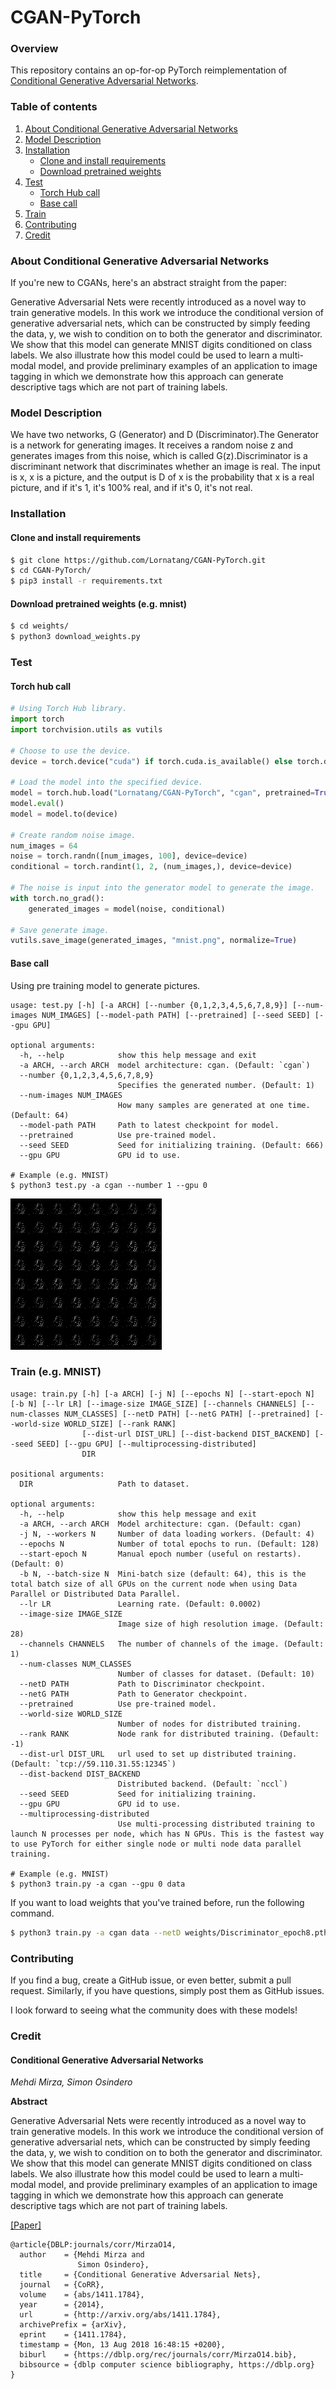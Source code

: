 # CGAN-PyTorch

### Overview

This repository contains an op-for-op PyTorch reimplementation of [Conditional Generative Adversarial Networks](http://arxiv.org/pdf/1411.1784).

### Table of contents

1. [About Conditional Generative Adversarial Networks](#about-conditional-generative-adversarial-networks)
2. [Model Description](#model-description)
3. [Installation](#installation)
    * [Clone and install requirements](#clone-and-install-requirements)
    * [Download pretrained weights](#download-pretrained-weights-eg-mnist)
4. [Test](#test)
    * [Torch Hub call](#torch-hub-call)
    * [Base call](#base-call)
5. [Train](#train-eg-mnist)
6. [Contributing](#contributing)
7. [Credit](#credit)

### About Conditional Generative Adversarial Networks

If you're new to CGANs, here's an abstract straight from the paper:

Generative Adversarial Nets were recently introduced as a novel way to train generative models. In this work we introduce the conditional version of
generative adversarial nets, which can be constructed by simply feeding the data, y, we wish to condition on to both the generator and discriminator.
We show that this model can generate MNIST digits conditioned on class labels. We also illustrate how this model could be used to learn a multi-modal
model, and provide preliminary examples of an application to image tagging in which we demonstrate how this approach can generate descriptive tags
which are not part of training labels.

### Model Description

We have two networks, G (Generator) and D (Discriminator).The Generator is a network for generating images. It receives a random noise z and generates
images from this noise, which is called G(z).Discriminator is a discriminant network that discriminates whether an image is real. The input is x, x is
a picture, and the output is D of x is the probability that x is a real picture, and if it's 1, it's 100% real, and if it's 0, it's not real.

### Installation

#### Clone and install requirements

```bash
$ git clone https://github.com/Lornatang/CGAN-PyTorch.git
$ cd CGAN-PyTorch/
$ pip3 install -r requirements.txt
```

#### Download pretrained weights (e.g. mnist)

```bash
$ cd weights/
$ python3 download_weights.py
```

### Test

#### Torch hub call

```python
# Using Torch Hub library.
import torch
import torchvision.utils as vutils

# Choose to use the device.
device = torch.device("cuda") if torch.cuda.is_available() else torch.device("cpu")

# Load the model into the specified device.
model = torch.hub.load("Lornatang/CGAN-PyTorch", "cgan", pretrained=True, progress=True, verbose=False)
model.eval()
model = model.to(device)

# Create random noise image.
num_images = 64
noise = torch.randn([num_images, 100], device=device)
conditional = torch.randint(1, 2, (num_images,), device=device)

# The noise is input into the generator model to generate the image.
with torch.no_grad():
    generated_images = model(noise, conditional)

# Save generate image.
vutils.save_image(generated_images, "mnist.png", normalize=True)
```

#### Base call

Using pre training model to generate pictures.

```text
usage: test.py [-h] [-a ARCH] [--number {0,1,2,3,4,5,6,7,8,9}] [--num-images NUM_IMAGES] [--model-path PATH] [--pretrained] [--seed SEED] [--gpu GPU]

optional arguments:
  -h, --help            show this help message and exit
  -a ARCH, --arch ARCH  model architecture: cgan. (Default: `cgan`)
  --number {0,1,2,3,4,5,6,7,8,9}
                        Specifies the generated number. (Default: 1)
  --num-images NUM_IMAGES
                        How many samples are generated at one time. (Default: 64)
  --model-path PATH     Path to latest checkpoint for model.
  --pretrained          Use pre-trained model.
  --seed SEED           Seed for initializing training. (Default: 666)
  --gpu GPU             GPU id to use.

# Example (e.g. MNIST)
$ python3 test.py -a cgan --number 1 --gpu 0
```

<span align="center"><img src="assets/mnist.gif" alt="">
</span>

### Train (e.g. MNIST)

```text
usage: train.py [-h] [-a ARCH] [-j N] [--epochs N] [--start-epoch N] [-b N] [--lr LR] [--image-size IMAGE_SIZE] [--channels CHANNELS] [--num-classes NUM_CLASSES] [--netD PATH] [--netG PATH] [--pretrained] [--world-size WORLD_SIZE] [--rank RANK]
                [--dist-url DIST_URL] [--dist-backend DIST_BACKEND] [--seed SEED] [--gpu GPU] [--multiprocessing-distributed]
                DIR

positional arguments:
  DIR                   Path to dataset.

optional arguments:
  -h, --help            show this help message and exit
  -a ARCH, --arch ARCH  Model architecture: cgan. (Default: cgan)
  -j N, --workers N     Number of data loading workers. (Default: 4)
  --epochs N            Number of total epochs to run. (Default: 128)
  --start-epoch N       Manual epoch number (useful on restarts). (Default: 0)
  -b N, --batch-size N  Mini-batch size (default: 64), this is the total batch size of all GPUs on the current node when using Data Parallel or Distributed Data Parallel.
  --lr LR               Learning rate. (Default: 0.0002)
  --image-size IMAGE_SIZE
                        Image size of high resolution image. (Default: 28)
  --channels CHANNELS   The number of channels of the image. (Default: 1)
  --num-classes NUM_CLASSES
                        Number of classes for dataset. (Default: 10)
  --netD PATH           Path to Discriminator checkpoint.
  --netG PATH           Path to Generator checkpoint.
  --pretrained          Use pre-trained model.
  --world-size WORLD_SIZE
                        Number of nodes for distributed training.
  --rank RANK           Node rank for distributed training. (Default: -1)
  --dist-url DIST_URL   url used to set up distributed training. (Default: `tcp://59.110.31.55:12345`)
  --dist-backend DIST_BACKEND
                        Distributed backend. (Default: `nccl`)
  --seed SEED           Seed for initializing training.
  --gpu GPU             GPU id to use.
  --multiprocessing-distributed
                        Use multi-processing distributed training to launch N processes per node, which has N GPUs. This is the fastest way to use PyTorch for either single node or multi node data parallel training.

# Example (e.g. MNIST)
$ python3 train.py -a cgan --gpu 0 data
```

If you want to load weights that you've trained before, run the following command.

```bash
$ python3 train.py -a cgan data --netD weights/Discriminator_epoch8.pth --netG weights/Generator_epoch8.pth --start-epoch 8 --gpu 0 data
```

### Contributing

If you find a bug, create a GitHub issue, or even better, submit a pull request. Similarly, if you have questions, simply post them as GitHub issues.

I look forward to seeing what the community does with these models!

### Credit

#### Conditional Generative Adversarial Networks

*Mehdi Mirza, Simon Osindero*

**Abstract**

Generative Adversarial Nets were recently introduced as a novel way to train generative models. In this work we introduce the conditional version of
generative adversarial nets, which can be constructed by simply feeding the data, y, we wish to condition on to both the generator and discriminator.
We show that this model can generate MNIST digits conditioned on class labels. We also illustrate how this model could be used to learn a multi-modal
model, and provide preliminary examples of an application to image tagging in which we demonstrate how this approach can generate descriptive tags
which are not part of training labels.

[[Paper]](http://xxx.itp.ac.cn/pdf/1411.1784)

```
@article{DBLP:journals/corr/MirzaO14,
  author    = {Mehdi Mirza and
               Simon Osindero},
  title     = {Conditional Generative Adversarial Nets},
  journal   = {CoRR},
  volume    = {abs/1411.1784},
  year      = {2014},
  url       = {http://arxiv.org/abs/1411.1784},
  archivePrefix = {arXiv},
  eprint    = {1411.1784},
  timestamp = {Mon, 13 Aug 2018 16:48:15 +0200},
  biburl    = {https://dblp.org/rec/journals/corr/MirzaO14.bib},
  bibsource = {dblp computer science bibliography, https://dblp.org}
}
```